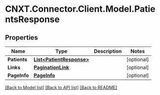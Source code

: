 
# CNXT.Connector.Client.Model.PatientsResponse

## Properties

Name | Type | Description | Notes
------------ | ------------- | ------------- | -------------
**Patients** | [**List&lt;PatientResponse&gt;**](PatientResponse.md) |  | [optional] 
**Links** | [**PaginationLink**](PaginationLink.md) |  | [optional] 
**PageInfo** | [**PageInfo**](PageInfo.md) |  | [optional] 

[[Back to Model list]](../README.md#documentation-for-models)
[[Back to API list]](../README.md#documentation-for-api-endpoints)
[[Back to README]](../README.md)

